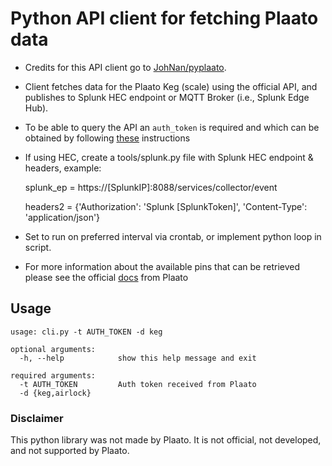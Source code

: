 # Python API client for fetching Plaato data

  * Credits for this API client go to [JohNan/pyplaato](https://github.com/JohNan/pyplaato).

  * Client fetches data for the Plaato Keg (scale) using the official API, and publishes to Splunk HEC endpoint or MQTT Broker (i.e., Splunk Edge Hub).

  * To be able to query the API an `auth_token` is required and which can be obtained by following [these](https://plaato.zendesk.com/hc/en-us/articles/360003234717-Auth-token) instructions

  * If using HEC, create a tools/splunk.py file with Splunk HEC endpoint & headers, example:
    
    splunk_ep = https://[SplunkIP]:8088/services/collector/event
    
    headers2 = {'Authorization': 'Splunk [SplunkToken]', 'Content-Type': 'application/json'}
  * Set to run on preferred interval via crontab, or implement python loop in script.

  * For more information about the available pins that can be retrieved please see the official [docs](https://plaato.zendesk.com/hc/en-us/articles/360003234877-Pins) from Plaato

## Usage
```
usage: cli.py -t AUTH_TOKEN -d keg

optional arguments:
  -h, --help            show this help message and exit

required arguments:
  -t AUTH_TOKEN         Auth token received from Plaato
  -d {keg,airlock}
```

### Disclaimer
This python library was not made by Plaato. It is not official, not developed, and not supported by Plaato.

